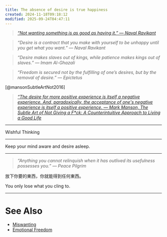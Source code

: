 ```yaml
---
title: The absence of desire is true happiness
created: 2024-11-18T09:18:12
modified: 2025-09-24T04:47:11
---
```


> _[“Not wanting something is as good as having it.” — Naval Ravikant](https://www.youtube.com/watch?v=KyfUysrNaco&t=33s)_

> _“Desire is a contract that you make with yourself to be unhappy until you get what you want.” — Naval Ravikant_

> _“Desire makes slaves out of kings, while patience makes kings out of slaves.” ― Imam Al-Ghazali_

> _“Freedom is secured not by the fulfilling of one’s desires, but by the removal of desire.” — Epictetus_

[@mansonSubtleArtNot2016]

> _[“The desire for more positive experience is itself a negative experience. And, paradoxically, the acceptance of one's negative experience is itself a positive experience. — Mark Manson, The Subtle Art of Not Giving a F\*ck: A Counterintuitive Approach to Living a Good Life](https://www.goodreads.com/work/quotes/48297245-the-subtle-art-of-not-giving-a-f-ck-a-counterintuitive-approach-to-livi)_

---

Wishful Thinking

---

Keep your mind aware and desire asleep.

---

> _“Anything you cannot relinquish when it has outlived its usefulness possesses you.” — Peace Pilgrim_

放下你要的東西，你就能得到任何東西。

You only lose what you cling to.

---

# See Also

* [Miswanting](__temp__miswanting.md)
* [Emotional Freedom](emotional-freedom.md)
